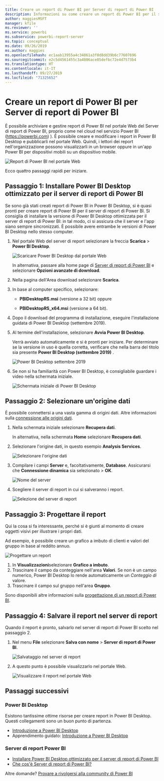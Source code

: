 ```yaml
---
title: Creare un report di Power BI per Server di report di Power BI
description: Informazioni su come creare un report di Power BI per il server di report di Power BI in pochi semplici passi.
author: maggiesMSFT
manager: kfile
ms.reviewer: ''
ms.service: powerbi
ms.subservice: powerbi-report-server
ms.topic: conceptual
ms.date: 09/26/2019
ms.author: maggies
ms.openlocfilehash: ec1aab13955a4c34861a3f0d8dd39b6c77607696
ms.sourcegitcommit: e2c5d4561455c3a4806ace85defbc72e4d7573b4
ms.translationtype: HT
ms.contentlocale: it-IT
ms.lasthandoff: 09/27/2019
ms.locfileid: "71325652"
---
```

# <a name="create-a-power-bi-report-for-power-bi-report-server"></a>Creare un report di Power BI per Server di report di Power BI
È possibile archiviare e gestire report di Power BI nel portale Web del Server di report di Power BI, proprio come nel cloud nel servizio Power BI (https://powerbi.com) ). È possibile creare e modificare i report in Power BI Desktop e pubblicarli nel portale Web. Quindi, i lettori dei report nell'organizzazione possono visualizzarli in un browser oppure in un'app Power BI per dispositivi mobili su un dispositivo mobile.

![Report di Power BI nel portale Web](media/quickstart-create-powerbi-report/report-server-powerbi-report.png)

Ecco quattro passaggi rapidi per iniziare.

## <a name="step-1-install-power-bi-desktop-optimized-for-power-bi-report-server"></a>Passaggio 1: Installare Power BI Desktop ottimizzato per il server di report di Power BI

Se sono già stati creati report di Power BI in Power BI Desktop, si è quasi pronti per creare report di Power BI per il server di report di Power BI. Si consiglia di installare la versione di Power BI Desktop ottimizzata per il server di report di Power BI: in tal modo, ci si assicura che il server e l'app siano sempre sincronizzati. È possibile avere entrambe le versioni di Power BI Desktop nello stesso computer.

1. Nel portale Web del server di report selezionare la freccia **Scarica** > **Power BI Desktop**.

    ![Scaricare Power BI Desktop dal portale Web](media/quickstart-create-powerbi-report/report-server-download-web-portal.png)

    In alternativa, passare alla home page di [Server di report di Power BI](https://powerbi.microsoft.com/report-server/) e selezionare **Opzioni avanzate di download**.

2. Nella pagina dell'Area download selezionare **Scarica**.

3. In base al computer specifico, selezionare:

    - **PBIDesktopRS.msi** (versione a 32 bit) oppure

    - **PBIDesktopRS_x64.msi** (versione a 64 bit).

4. Dopo il download del programma di installazione, eseguire l'installazione guidata di Power BI Desktop (settembre 2019).

2. Al termine dell'installazione, selezionare **Avvia Power BI Desktop**.
   
    Verrà avviato automaticamente e si è pronti per iniziare. Per determinare se la versione in uso è quella corretta, verificare che nella barra del titolo sia presente **Power BI Desktop (settembre 2019)** .

    ![Power BI Desktop settembre 2019](media/quickstart-create-powerbi-report/power-bi-report-server-desktop-sept-2019.png)

3. Se non si ha familiarità con Power BI Desktop, è consigliabile guardare i video nella schermata iniziale.
   
    ![Schermata iniziale di Power BI Desktop](media/quickstart-create-powerbi-report/report-server-powerbi-desktop-start.png)

## <a name="step-2-select-a-data-source"></a>Passaggio 2: Selezionare un'origine dati
È possibile connettersi a una vasta gamma di origini dati. Altre informazioni sulla [connessione alle origini dati](connect-data-sources.md).

1. Nella schermata iniziale selezionare **Recupera dati**.
   
    In alternativa, nella schermata **Home** selezionare **Recupera dati**.
2. Selezionare l'origine dati, in questo esempio **Analysis Services**.
   
    ![Selezionare l'origine dati](media/quickstart-create-powerbi-report/power-bi-report-server-get-data-ssas.png)
3. Compilare i campi **Server** e, facoltativamente, **Database**. Assicurarsi che **Connessione dinamica** sia selezionato > **OK**.
   
    ![Nome del server](media/quickstart-create-powerbi-report/report-server-ssas-server-name.png)
4. Scegliere il server di report in cui si salveranno i report.
   
    ![Selezione del server di report](media/quickstart-create-powerbi-report/report-server-select-server.png)

## <a name="step-3-design-your-report"></a>Passaggio 3: Progettare il report
Qui la cosa si fa interessante, perché si è giunti al momento di creare oggetti visivi per illustrare i propri dati.

Ad esempio, è possibile creare un grafico a imbuto di clienti e valori del gruppo in base al reddito annuo.

![Progettare un report](media/quickstart-create-powerbi-report/report-server-create-funnel.png)

1. In **Visualizzazioni**selezionare **Grafico a imbuto**.
2. Trascinare il campo da conteggiare nell'area **Valori**. Se non è un campo numerico, Power BI Desktop lo rende automaticamente un *Conteggio di* valore.
3. Trascinare il campo sul gruppo nell'area **Gruppo**.

Sono disponibili altre informazioni sulla [progettazione di un report di Power BI](../desktop-report-view.md).

## <a name="step-4-save-your-report-to-the-report-server"></a>Passaggio 4: Salvare il report nel server di report
Quando il report è pronto, salvarlo nel server di report di Power BI scelto nel passaggio 2.

1. Nel menu **File** selezionare **Salva con nome** > **Server di report di Power BI**.
   
    ![Salvataggio nel server di report](media/quickstart-create-powerbi-report/report-server-save-as-powerbi-report-server.png)
2. A questo punto è possibile visualizzarlo nel portale Web.
   
    ![Visualizzare il report nel portale Web](media/quickstart-create-powerbi-report/report-server-powerbi-report.png)

## <a name="next-steps"></a>Passaggi successivi
### <a name="power-bi-desktop"></a>Power BI Desktop
Esistono tantissime ottime risorse per creare report in Power BI Desktop. Questi collegamenti sono un buon punto di partenza.

* [Introduzione a Power BI Desktop](../desktop-getting-started.md)
* Apprendimento guidato: [Introduzione a Power BI Desktop](../guided-learning/gettingdata.yml?tutorial-step=2)

### <a name="power-bi-report-server"></a>Server di report Power BI
* [Installare Power BI Desktop ottimizzato per il server di report di Power BI](install-powerbi-desktop.md)  
* [Che cos'è Server di report di Power BI?](get-started.md)  

Altre domande? [Provare a rivolgersi alla community di Power BI](https://community.powerbi.com/)
